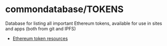 # commondatabase/TOKENS
Database for listing all important Ethereum tokens, available for use in sites and apps (both from git and IPFS)

* [Ethereum token resources](ethereum.md)
